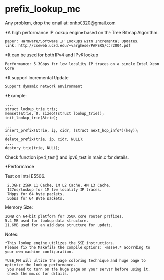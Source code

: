 prefix_lookup_mc
================

Any problem, drop the email at: xnhp0320@gmail.com

*A high performance IP lookup engine based on the Tree Bitmap Algorithm.

	paper: Hardware/Software IP Lookups with Incremental Updates.
	link: http://cseweb.ucsd.edu/~varghese/PAPERS/ccr2004.pdf

*It can be used for both IPv4 and IPv6 lookup 

	Performance: 5.3Gbps for low locality IP traces on a single Intel Xeon Core

*It support Incremental Update

	Support dynamic network environment


*Example:

    ....
    struct lookup_trie trie;
    memset(&trie, 0, sizeof(struct lookup_trie));
    init_lookup_trie(&trie);
    
    ...
    insert_prefix(&trie, ip, cidr, (struct next_hop_info*)(key));
    ...
    delete_prefix(trie, ip, cidr, NULL);
    ....
    destory_trie(trie, NULL);
    
    
Check function ipv4_test() and ipv6_test in main.c for details. 


*Performance

Test on Intel E5506.

     2.3GHz 256K L1 Cache, 1M L2 Cache, 4M L3 Cache.
     127ns/lookup for 1M low locality IP traces.
     7Mpps for 64 byte packets.
     5Gbps for 64 Byte packets.
     
Memory Size: 
	
	16MB on 64-bit platform for 350K core router prefixes.
	5.4 MB used for lookup data structure.
	11.6MB used for an aid data structure for update.
     
     
Notes: 
	
	*This lookup engine utilizes the SSE instructions. 
	Please fix the Makefile the compile options: -msse4.* acorrding to your own machine configuration.
	
	*USE_MM will ultize the page coloring technique and huge page to optimize the lookup performance. 
	 you need to turn on the huge page on your server before using it. 
	 check the mm.cc for details. 
